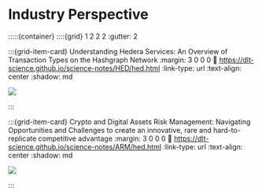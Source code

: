 # Industry Perspective

:::::{container}
::::{grid} 1 2 2 2
:gutter: 2

:::{grid-item-card} Understanding Hedera Services: An Overview of Transaction Types on the Hashgraph Network
:margin: 3 0 0 0
:link: https://dlt-science.github.io/science-notes/HED/hed.html
:link-type: url
:text-align: center
:shadow: md

<img src= "https://media.licdn.com/dms/image/D4D12AQG4Djg6_lcLGw/article-cover_image-shrink_423_752/0/1689060355220?e=1697673600&v=beta&t=5iA1olw-I3M52kTlPcvccGQ9Cvv_j68yv1m-Lm7OSiM">

:::

:::{grid-item-card} Crypto and Digital Assets Risk Management: Navigating Opportunities and Challenges to create an innovative, rare and hard-to-replicate competitive advantage
:margin: 3 0 0 0
:link: https://dlt-science.github.io/science-notes/ARM/hed.html
:link-type: url
:text-align: center
:shadow: md

<img src= "https://images.ctfassets.net/0idwgenf7ije/6l6n6P2UwYXrFafFpRDo7j/932694c7548f798e87feafa5eb3b62c5/Gemini-Cryptocurrency_Brings_New_Meaning_to_Risk_Management.png?fm=webp&w=1024&q=100">

:::
